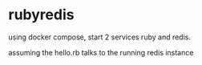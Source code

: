 # rubyredis
using docker compose,
start 2 services ruby and redis.

assuming the hello.rb talks to the running redis instance


